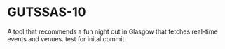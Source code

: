 # GUTSSAS-10
A tool that recommends a fun night out in Glasgow that fetches real-time events and venues.
test for inital commit 